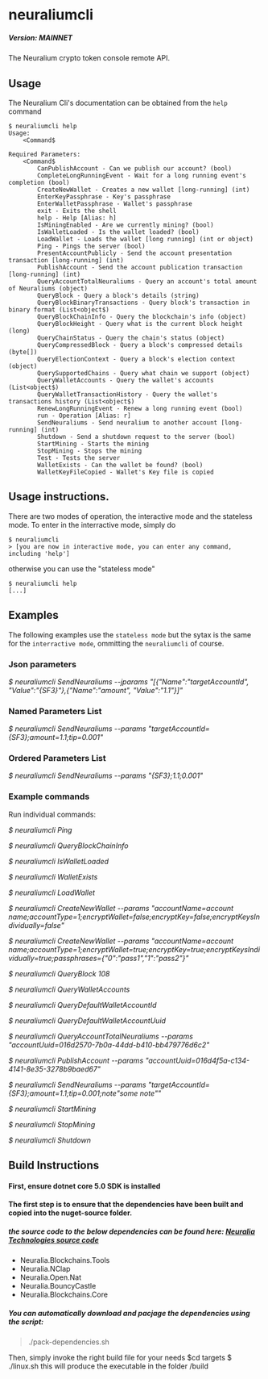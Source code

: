 # neuraliumcli

##### Version:  MAINNET

The Neuralium crypto token console remote API.

## Usage
The Neuralium Cli's documentation can be obtained from the `help` command

```
$ neuraliumcli help
Usage:
    <Command$

Required Parameters:
    <Command$
        CanPublishAccount - Can we publish our account? (bool)
        CompleteLongRunningEvent - Wait for a long running event's completion (bool)
        CreateNewWallet - Creates a new wallet [long-running] (int)
        EnterKeyPassphrase - Key's passphrase
        EnterWalletPassphrase - Wallet's passphrase
        exit - Exits the shell
        help - Help [Alias: h]
        IsMiningEnabled - Are we currently mining? (bool)
        IsWalletLoaded - Is the wallet loaded? (bool)
        LoadWallet - Loads the wallet [long running] (int or object)
        Ping - Pings the server (bool)
        PresentAccountPublicly - Send the account presentation transaction [long-running] (int)
        PublishAccount - Send the account publication transaction [long-running] (int)
        QueryAccountTotalNeuraliums - Query an account's total amount of Neuraliums (object)
        QueryBlock - Query a block's details (string)
        QueryBlockBinaryTransactions - Query block's transaction in binary format (List<object$)
        QueryBlockChainInfo - Query the blockchain's info (object)
        QueryBlockHeight - Query what is the current block height (long)
        QueryChainStatus - Query the chain's status (object)
        QueryCompressedBlock - Query a block's compressed details (byte[])
        QueryElectionContext - Query a block's election context (object)
        QuerySupportedChains - Query what chain we support (object)
        QueryWalletAccounts - Query the wallet's accounts (List<object$)
        QueryWalletTransactionHistory - Query the wallet's transactions history (List<object$)
        RenewLongRunningEvent - Renew a long running event (bool)
        run - Operation [Alias: r]
        SendNeuraliums - Send neuralium to another account [long-running] (int)
        Shutdown - Send a shutdown request to the server (bool)
        StartMining - Starts the mining
        StopMining - Stops the mining
        Test - Tests the server
        WalletExists - Can the wallet be found? (bool)
        WalletKeyFileCopied - Wallet's Key file is copied

```
## Usage instructions.

There are two modes of operation, the interactive mode and the stateless mode. To enter in the interractive mode, simply do

```
$ neuraliumcli
> [you are now in interactive mode, you can enter any command, including 'help']
```

otherwise you can use the "stateless mode"

```
$ neuraliumcli help
[...]
```

## Examples
The following examples use the `stateless mode` but the sytax is the same for the `interractive mode`, ommitting the `neuraliumcli` of course.

### Json parameters

*$ neuraliumcli SendNeuraliums --jparams "[{\"Name\":\"targetAccountId\", \"Value\":\"{SF3}\"},{\"Name\":\"amount\", \"Value\":\"1.1\"}]"*

### Named Parameters List

*$ neuraliumcli SendNeuraliums --params "targetAccountId={SF3};amount=1.1;tip=0.001"*

### Ordered Parameters List

*$ neuraliumcli SendNeuraliums --params "{SF3};1.1;0.001"*


### Example commands

Run individual commands:

*$ neuraliumcli Ping*

*$ neuraliumcli QueryBlockChainInfo*

*$ neuraliumcli IsWalletLoaded*

*$ neuraliumcli WalletExists*

*$ neuraliumcli LoadWallet*

*$ neuraliumcli CreateNewWallet --params "accountName=account name;accountType=1;encryptWallet=false;encryptKey=false;encryptKeysIndividually=false"*

*$ neuraliumcli CreateNewWallet --params "accountName=account name;accountType=1;encryptWallet=true;encryptKey=true;encryptKeysIndividually=true;passphrases={\"0\":\"pass1\",\"1\":\"pass2\"}"*

*$ neuraliumcli QueryBlock 108*

*$ neuraliumcli QueryWalletAccounts*

*$ neuraliumcli QueryDefaultWalletAccountId*

*$ neuraliumcli QueryDefaultWalletAccountUuid*

*$ neuraliumcli QueryAccountTotalNeuraliums --params "accountUuid=016d2570-7b0a-44dd-b410-bb479776d6c2"*

*$ neuraliumcli PublishAccount --params "accountUuid=016d4f5a-c134-4141-8e35-3278b9baed67"*

*$ neuraliumcli SendNeuraliums --params "targetAccountId={SF3};amount=1.1;tip=0.001;note\"some note\""*

*$ neuraliumcli StartMining*

*$ neuraliumcli StopMining*

*$ neuraliumcli Shutdown*

## Build Instructions

#### First, ensure dotnet core 5.0 SDK is installed

#### The first step is to ensure that the dependencies have been built and copied into the nuget-source folder.

##### the source code to the below dependencies can be found here: [Neuralia Technologies source code](https://github.com/Neuralia) 

 - Neuralia.Blockchains.Tools
 - Neuralia.NClap
 - Neuralia.Open.Nat
 - Neuralia.BouncyCastle
 - Neuralia.Blockchains.Core

##### You can automatically download and pacjage the dependencies using the script:
>./pack-dependencies.sh

Then, simply invoke the right build file for your needs
$cd targets
$ ./linux.sh
this will produce the executable in the folder /build

